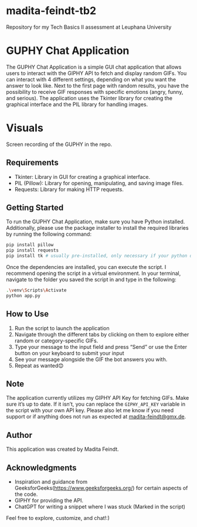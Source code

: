 # madita-feindt-tb2
Repository for my Tech Basics II assessment at Leuphana University
# GUPHY Chat Application

The GUPHY Chat Application is a simple GUI chat application that allows users to interact with the GIPHY API to fetch and display random GIFs. You can interact with 4 different settings, depending on what you want the answer to look like. Next to the first page with random results,  you have the possibility to receive GIF responses with specific emotions (angry, funny, and serious). The application uses the Tkinter library for creating the graphical interface and the PIL library for handling images. 

# Visuals
Screen recording of the GUPHY in the repo.

## Requirements

- Tkinter: Library in GUI for creating a graphical interface.
- PIL (Pillow): Library for opening, manipulating, and saving image files.
- Requests: Library for making HTTP requests.


## Getting Started

To run the GUPHY Chat Application, make sure you have Python installed. Additionally, please use the package installer to install the required libraries by running the following command:

```bash
pip install pillow 
pip install requests
pip install tk # usually pre-installed, only necessary if your python distribution does not have it
```

Once the dependencies are installed, you can execute the script. I recommend opening the script in a virtual environment. In your terminal, navigate to the folder you saved the script in and type in the following:

```bash
.\venv\Scripts\Activate
python app.py
```

## How to Use

1.	Run the script to launch the application
2.	Navigate through the different tabs by clicking on them to explore either random or category-specific GIFs. 
3.	Type your message to the input field and press “Send” or use the Enter button on your keyboard to submit your input
4.	See your message alongside the GIF the bot answers you with. 
5.	Repeat as wanted😊

## Note

The application currently utilizes my GIPHY API Key for fetching GIFs. Make sure it’s up to date. If it isn’t, you can replace the `GIPHY_API_KEY` variable in the script with your own API key.
Please also let me know if you need support or if anything does not run as expected at madita-feindt@gmx.de.

## Author

This application was created by Madita Feindt.

## Acknowledgments

- Inspiration and guidance from GeeksforGeeks(https://www.geeksforgeeks.org/) for certain aspects of the code.
-  GIPHY for providing the API.
- ChatGPT for writing a snippet where I was stuck (Marked in the script)

Feel free to explore, customize, and chat!:)
